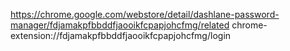 
https://chrome.google.com/webstore/detail/dashlane-password-manager/fdjamakpfbbddfjaooikfcpapjohcfmg/related
chrome-extension://fdjamakpfbbddfjaooikfcpapjohcfmg/login